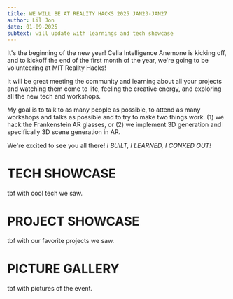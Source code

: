 ```yaml
---
title: WE WILL BE AT REALITY HACKS 2025 JAN23-JAN27
author: Lil Jon
date: 01-09-2025
subtext: will update with learnings and tech showcase
---
```


It's the beginning of the new year! Celia Intelligence Anemone is kicking off, and to kickoff the end of the first month of the year, we're going to be volunteering at MIT Reality Hacks!

It will be great meeting the community and learning about all your projects and watching them come to life, feeling the creative energy, and exploring all the new tech and workshops.

My goal is to talk to as many people as possible, to attend as many workshops and talks as possible and to try to make two things work. (1) we hack the Frankenstein AR glasses, or (2) we implement 3D generation and specifically 3D scene generation in AR.

We're excited to see you all there! *I BUILT, I LEARNED, I CONKED OUT!*

# TECH SHOWCASE
tbf with cool tech we saw.

# PROJECT SHOWCASE
tbf with our favorite projects we saw.

# PICTURE GALLERY
tbf with pictures of the event. 

